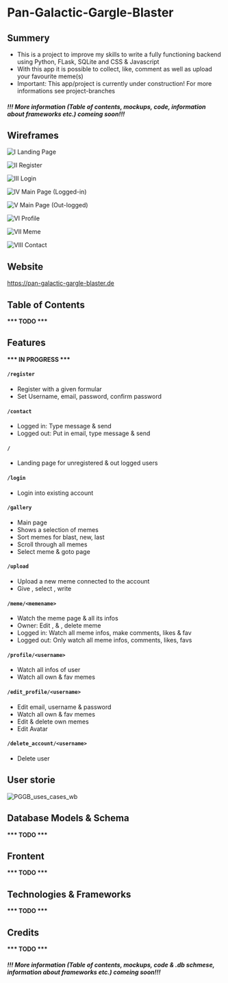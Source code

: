 # Pan-Galactic-Gargle-Blaster

## Summery

- This is a project to improve my skills to write a fully functioning backend using Python, FLask, SQLite and CSS & Javascript
- With this app it is possible to collect, like, comment as well as upload your favourite meme(s)
- Important: This app/project is currently under construction! For more informations see project-branches

#### *!!! More information (Table of contents, mockups, code, information about frameworks etc.) comeing soon!!!*


## Wireframes

![I  Landing Page](https://user-images.githubusercontent.com/60796711/114477608-bf640880-9bfc-11eb-81e5-d4424539c4dd.png)

![II  Register](https://user-images.githubusercontent.com/60796711/114477637-d0ad1500-9bfc-11eb-88ff-db0580fa2b17.png)

![III  Login](https://user-images.githubusercontent.com/60796711/114477650-d73b8c80-9bfc-11eb-9d47-f3a57377a9df.png)

![IV  Main Page (Logged-in)](https://user-images.githubusercontent.com/60796711/114477656-d9055000-9bfc-11eb-93f2-14d48a3a329d.png)

![V  Main Page (Out-logged)](https://user-images.githubusercontent.com/60796711/114477659-dacf1380-9bfc-11eb-815a-1d032ed05658.png)

![VI  Profile](https://user-images.githubusercontent.com/60796711/114477665-dc004080-9bfc-11eb-85fb-678d61c3d010.png)

![VII  Meme](https://user-images.githubusercontent.com/60796711/114477669-dd316d80-9bfc-11eb-98a3-15336753d0a6.png)

![VIII  Contact](https://user-images.githubusercontent.com/60796711/114477672-defb3100-9bfc-11eb-8e52-c333d7a8e754.png)

## Website

https://pan-galactic-gargle-blaster.de

## Table of Contents

__*** TODO ***__

## Features

__*** IN PROGRESS ***__

#### `/register`
* Register with a given formular
* Set Username, email, password, confirm password

#### `/contact`
* Logged in:  Type message & send
* Logged out: Put in email, type message & send

#### `/`
* Landing page for unregistered & out logged users

#### `/login`
* Login into existing account

#### `/gallery`
* Main page
* Shows a selection of memes
* Sort memes for blast, new, last
* Scroll through all memes
* Select meme & goto page

#### `/upload`
* Upload a new meme connected to the <user> account
* Give <memename>, select <genre>, write <infotext>

#### `/meme/<memename>`
* Watch the meme page & all its infos
* Owner: Edit <memename>, <genre> & <infotext>, delete meme
* Logged in: Watch all meme infos, make comments, likes & fav
* Logged out: Only watch all meme infos, comments, likes, favs

#### `/profile/<username>`
* Watch all infos of user
* Watch all own & fav memes

#### `/edit_profile/<username>`
* Edit email, username & password
* Watch all own & fav memes
* Edit & delete own memes
* Edit Avatar

#### `/delete_account/<username>`
* Delete user

## User storie

![PGGB_uses_cases_wb](https://user-images.githubusercontent.com/60796711/114630927-e8979e00-9cbb-11eb-9145-ed98b7677eaf.png)

## Database Models & Schema

__*** TODO ***__

## Frontent

__*** TODO ***__

## Technologies & Frameworks

__*** TODO ***__

## Credits

__*** TODO ***__

#### *!!! More information (Table of contents, mockups, code & .db schmese, information about frameworks etc.) comeing soon!!!*



